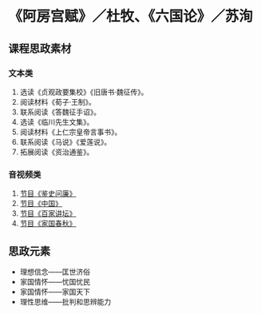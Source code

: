 # 《阿房宫赋》／杜牧、《六国论》／苏洵

## 课程思政素材

### 文本类

1. 选读《贞观政要集校》《旧唐书·魏征传》。
2. 阅读材料《荀子·王制》。
3. 联系阅读《答魏征手诏》。
4. 选读《临川先生文集》。
5. 阅读材料《上仁宗皇帝言事书》。
6. 联系阅读《马说》《爱莲说》。
7. 拓展阅读《资治通鉴》。

### 音视频类

1. [节目《鉴史问廉》](https://tv.cctv.com/2015/01/09/VIDE1420811474361296.shtml)
2. [节目《中国》](https://www.mgtv.com/b/410211/15592572.html?fpa=2200&fpos=&lastp=ch_doc)
3. [节目《百家讲坛》](https://tv.cctv.com/2012/11/12/VIDE1355218010176402.shtml)
4. [节目《家国春秋》](http://tv.cctv.com/2019/10/06/VIDATR5UUtPXczL3uc1J5unl191006.shtml)

## 思政元素

- 理想信念——匡世济俗
- 家国情怀——忧国忧民
- 家国情怀——家国天下
- 理性思维——批判和思辨能力
